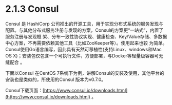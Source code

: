 

# 2.1.3 Consul

Consul 是 HashiCorp 公司推出的开源工具，用于实现分布式系统的服务发现与配置。与其他分布式服务注册与发现的方案，Consul的方案更“一站式”，内置了服务注册与发现框 架、分布一致性协议实现、健康检查、Key/Value存储、多数据中心方案，不再需要依赖其他工具（比如ZooKeeper等）。使用起来也较 为简单。Consul使用Go语言编写，因此具有天然可移植性(支持Linux、windows和Mac OS X)；安装包仅包含一个可执行文件，方便部署，与Docker等轻量级容器可无缝配合 。

下面以Consul 在CentOS 7系统下为例，讲解Consul的安装及使用，其他平台的安装也是类似的，所使用的Consul 版本为v0.7.0。

Consul下载页面：[https://www.consul.io/downloads.html](https://www.consul.io/downloads.html) 。








